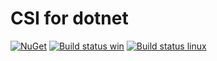 # CSI for dotnet

[![NuGet](https://img.shields.io/nuget/v/Csi.svg)](https://www.nuget.org/packages/Csi)
 [![Build status win](https://ci.appveyor.com/api/projects/status/xnym993h3gc3st4l/branch/master?svg=true)](https://ci.appveyor.com/project/karataliu/csi-dotnet)
 [![Build status linux](https://api.travis-ci.org/karataliu/csi-dotnet.svg?branch=ci)](https://travis-ci.org/karataliu/csi-dotnet)
